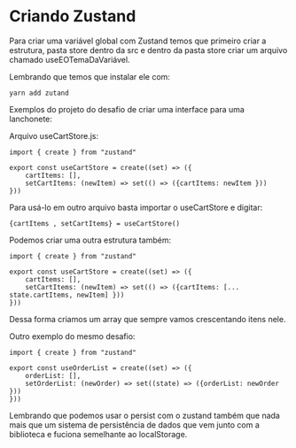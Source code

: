 # Criando Zustand

Para criar uma variável global com Zustand temos que primeiro criar a estrutura, pasta store dentro da src e dentro da pasta store criar um arquivo chamado useEOTemaDaVariável.

Lembrando que temos que instalar ele com:

    yarn add zutand

Exemplos do projeto do desafio de criar uma interface para uma lanchonete:

Arquivo useCartStore.js:

    import { create } from "zustand"

    export const useCartStore = create((set) => ({
        cartItems: [],
        setCartItems: (newItem) => set(() => ({cartItems: newItem }))
    }))

Para usá-lo em outro arquivo basta importar o useCartStore e digitar:

    {cartItems , setCartItems} = useCartStore()

Podemos criar uma outra estrutura também:

    import { create } from "zustand"

    export const useCartStore = create((set) => ({
        cartItems: [],
        setCartItems: (newItem) => set(() => ({cartItems: [... state.cartItems, newItem] }))
    }))

Dessa forma criamos um array que sempre vamos crescentando itens nele.

Outro exemplo do mesmo desafio:

    import { create } from "zustand"

    export const useOrderList = create((set) => ({
        orderList: [],
        setOrderList: (newOrder) => set((state) => ({orderList: newOrder }))
    }))

Lembrando que podemos usar o persist com o zustand também que nada mais que um sistema de persistência de dados que vem junto com a biblioteca e fuciona semelhante ao localStorage.
